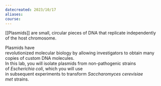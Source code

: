 ```yaml
---
datecreated: 2023/10/17
aliases: 
course:
---
```

[[Plasmids]] are small, circular pieces of DNA that replicate independently of the host chromosome.


Plasmids have  
revolutionized molecular biology by allowing investigators to obtain many copies of custom DNA molecules.  
In this lab, you will isolate plasmids from non-pathogenic strains of _Escherichia coli_, which you will use  
in subsequent experiments to transform _Saccharomyces cerevisiae met_ strains.